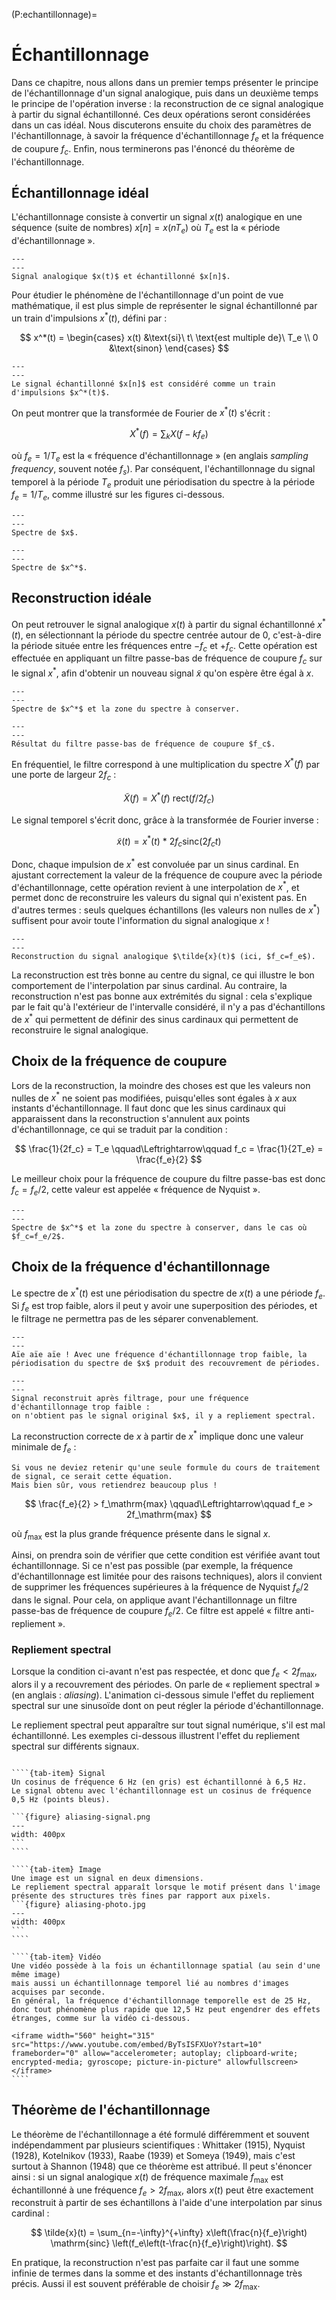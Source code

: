 (P:echantillonnage)=
# Échantillonnage

Dans ce chapitre, nous allons dans un premier temps présenter le principe de l'échantillonnage d'un signal analogique,
puis dans un deuxième temps le principe de l'opération inverse : la reconstruction de ce signal analogique à partir du signal échantillonné.
Ces deux opérations seront considérées dans un cas idéal.
Nous discuterons ensuite du choix des paramètres de l'échantillonnage,
à savoir la fréquence d'échantillonnage $f_e$ et la fréquence de coupure $f_c$.
Enfin, nous terminerons pas l'énoncé du théorème de l'échantillonnage.

## Échantillonnage idéal

L'échantillonnage consiste à convertir un signal $x(t)$ analogique
en une séquence (suite de nombres) $x[n] = x(nT_e)$
où $T_e$ est la « période d'échantillonnage ».

```{figure} echantillonnage-temporel-1.svg
---
---
Signal analogique $x(t)$ et échantillonné $x[n]$.
```

Pour étudier le phénomène de l'échantillonnage d'un point de vue mathématique,
il est plus simple de représenter le signal échantillonné par un train d'impulsions $x^*(t)$, défini par :

$$
x^*(t) =
\begin{cases}
x(t) &\text{si}\ t\ \text{est multiple de}\ T_e \\
0    &\text{sinon}
\end{cases}
$$


```{figure} echantillonnage-temporel-2.svg
---
---
Le signal échantillonné $x[n]$ est considéré comme un train d'impulsions $x^*(t)$.
```

On peut montrer que la transformée de Fourier de $x^*(t)$ s'écrit :

$$
X^*(f) = \sum_k X(f-kf_e)
$$

où $f_e=1/T_e$ est la « fréquence d'échantillonnage » (en anglais _sampling frequency_, souvent notée $f_s$).
Par conséquent, l'échantillonnage du signal temporel à la période $T_e$ produit une périodisation du spectre à la période $f_e=1/T_e$,
comme illustré sur les figures ci-dessous.

```{figure} echantillonnage-frequentiel-1.svg
---
---
Spectre de $x$.
```

```{figure} echantillonnage-frequentiel-2.svg
---
---
Spectre de $x^*$.
```

## Reconstruction idéale

On peut retrouver le signal analogique $x(t)$ à partir du signal échantillonné $x^*(t)$,
en sélectionnant la période du spectre centrée autour de $0$,
c'est-à-dire la période située entre les fréquences entre $-f_c$ et $+f_c$.
Cette opération est effectuée en appliquant un filtre passe-bas de fréquence de coupure $f_c$ sur le signal $x^*$,
afin d'obtenir un nouveau signal $\tilde{x}$ qu'on espère être égal à $x$.

```{figure} echantillonnage-frequentiel-3.svg
---
---
Spectre de $x^*$ et la zone du spectre à conserver.
```

```{figure} echantillonnage-frequentiel-4.svg
---
---
Résultat du filtre passe-bas de fréquence de coupure $f_c$.
```

En fréquentiel, le filtre correspond à une multiplication du spectre $X^*(f)$ par une porte de largeur $2f_c$ :

$$
\tilde{X}(f) = X^*(f) \ \mathrm{rect}(f/2f_c)
$$

Le signal temporel s'écrit donc, grâce à la transformée de Fourier inverse :

$$
\tilde{x}(t) = x^*(t) \ * \ 2 f_c \mathrm{sinc}(2f_ct)
$$

Donc, chaque impulsion de $x^*$ est convoluée par un sinus cardinal.
En ajustant correctement la valeur de la fréquence de coupure avec la période d'échantillonnage,
cette opération revient à une interpolation de $x^*$,
et permet donc de reconstruire les valeurs du signal qui n'existent pas.
En d'autres termes : seuls quelques échantillons (les valeurs non nulles de $x^*$)
suffisent pour avoir toute l'information du signal analogique $x$ !

<!-- interpsinc.m peut être présenté ici. Je peux présenter les versions Matlab, Python, animation depuis Python, GIF animé...
Je peux aussi faire une interface qui permettent de jouer sur les valeurs de fe et fc
=> ça permet de discuter du choix de ces paramètres et de leur influcene -->

```{figure} echantillonnage-temporel-3.svg
---
---
Reconstruction du signal analogique $\tilde{x}(t)$ (ici, $f_c=f_e$).
```

La reconstruction est très bonne au centre du signal, ce qui illustre le bon comportement de l'interpolation par sinus cardinal.
Au contraire, la reconstruction n'est pas bonne aux extrémités du signal :
cela s'explique par le fait qu'à l'extérieur de l'intervalle considéré,
il n'y a pas d'échantillons de $x^*$ qui permettent de définir des sinus cardinaux qui permettent de reconstruire le signal analogique.


## Choix de la fréquence de coupure

Lors de la reconstruction, la moindre des choses est que les valeurs non nulles de $x^*$ ne soient pas modifiées,
puisqu'elles sont égales à $x$ aux instants d'échantillonnage.
Il faut donc que les sinus cardinaux qui apparaissent dans la reconstruction s'annulent aux points d'échantillonnage,
ce qui se traduit par la condition :

$$
\frac{1}{2f_c} = T_e
\qquad\Leftrightarrow\qquad
f_c = \frac{1}{2T_e} = \frac{f_e}{2}
$$

Le meilleur choix pour la fréquence de coupure du filtre passe-bas est donc $f_c=f_e/2$,
cette valeur est appelée « fréquence de Nyquist ».

```{figure} echantillonnage-frequentiel-5.svg
---
---
Spectre de $x^*$ et la zone du spectre à conserver, dans le cas où $f_c=f_e/2$.
```

## Choix de la fréquence d'échantillonnage

Le spectre de $x^*(t)$ est une périodisation du spectre de $x(t)$ a une période $f_e$.
Si $f_e$ est trop faible, alors il peut y avoir une superposition des périodes,
et le filtrage ne permettra pas de les séparer convenablement.

```{figure} echantillonnage-frequentiel-6.svg
---
---
Aïe aïe aïe ! Avec une fréquence d'échantillonnage trop faible, la périodisation du spectre de $x$ produit des recouvrement de périodes.
```

```{figure} echantillonnage-frequentiel-7.svg
---
---
Signal reconstruit après filtrage, pour une fréquence d'échantillonnage trop faible :
on n'obtient pas le signal original $x$, il y a repliement spectral.
```

La reconstruction correcte de $x$ à partir de $x^*$ implique donc une valeur minimale de $f_e$ :

```{margin}
Si vous ne deviez retenir qu'une seule formule du cours de traitement de signal, ce serait cette équation.
Mais bien sûr, vous retiendrez beaucoup plus !
```

$$
\frac{f_e}{2} > f_\mathrm{max}
\qquad\Leftrightarrow\qquad
f_e > 2f_\mathrm{max}
$$

où $f_\mathrm{max}$ est la plus grande fréquence présente dans le signal $x$.

Ainsi, on prendra soin de vérifier que cette condition est vérifiée avant tout échantillonnage.
Si ce n'est pas possible (par exemple, la fréquence d'échantillonnage est limitée pour des raisons techniques),
alors il convient de supprimer les fréquences supérieures à la fréquence de Nyquist $f_e/2$ dans le signal.
Pour cela, on applique avant l'échantillonnage un filtre passe-bas de fréquence de coupure $f_e/2$.
Ce filtre est appelé « filtre anti-repliement ».


### Repliement spectral

Lorsque la condition ci-avant n'est pas respectée, et donc que $f_e < 2f_\mathrm{max}$, alors il y a recouvrement des périodes.
On parle de « repliement spectral » (en anglais : _aliasing_).
L'animation ci-dessous simule l'effet du repliement spectral sur une sinusoïde dont on peut régler la période d'échantillonnage.

<div id="aliasing" class="spetsi mathjax_process"></div>
<script src="https://vincmazet.github.io/spetsi/js/spetsi.js" type="text/javascript"></script>
<script src="https://vincmazet.github.io/spetsi/js/aliasing.js" type="text/javascript"></script>


Le repliement spectral peut apparaître sur tout signal numérique, s'il est mal échantillonné.
Les exemples ci-dessous illustrent l'effet du repliement spectral sur différents signaux.

`````{tab-set}

````{tab-item} Signal
Un cosinus de fréquence 6 Hz (en gris) est échantillonné à 6,5 Hz.
Le signal obtenu avec l'échantillonnage est un cosinus de fréquence 0,5 Hz (points bleus).

```{figure} aliasing-signal.png
---
width: 400px
```
````

````{tab-item} Image
Une image est un signal en deux dimensions.
Le repliement spectral apparaît lorsque le motif présent dans l'image présente des structures très fines par rapport aux pixels.
```{figure} aliasing-photo.jpg
---
width: 400px
```
````

````{tab-item} Vidéo
Une vidéo possède à la fois un échantillonnage spatial (au sein d'une même image)
mais aussi un échantillonnage temporel lié au nombres d'images acquises par seconde.
En général, la fréquence d'échantillonnage temporelle est de 25 Hz,
donc tout phénomène plus rapide que 12,5 Hz peut engendrer des effets étranges, comme sur la vidéo ci-dessous.

<iframe width="560" height="315" src="https://www.youtube.com/embed/ByTsISFXUoY?start=10" frameborder="0" allow="accelerometer; autoplay; clipboard-write; encrypted-media; gyroscope; picture-in-picture" allowfullscreen></iframe>
````

`````

<!-- Rajouter un panneau avec un exemple sonore de chirp sous échantillonné (cf audio_aliasing.m -->

## Théorème de l'échantillonnage

<!-- Vetterli p. 498 -->
Le théorème de l'échantillonnage a été formulé différemment et souvent indépendamment par plusieurs scientifiques :
Whittaker (1915), Nyquist (1928), Kotelnikov (1933), Raabe (1939) et Someya (1949),
mais c'est surtout à Shannon (1948) que ce théorème est attribué.
Il peut s'énoncer ainsi :
si un signal analogique $x(t)$ de fréquence maximale $f_\mathrm{max}$ est échantillonné à une fréquence $f_e > 2f_\mathrm{max}$,
alors $x(t)$ peut être exactement reconstruit à partir de ses échantillons à l'aide d'une interpolation par sinus cardinal :

$$
\tilde{x}(t) = \sum_{n=-\infty}^{+\infty} x\left(\frac{n}{f_e}\right) \mathrm{sinc} \left(f_e\left(t-\frac{n}{f_e}\right)\right).
$$

En pratique, la reconstruction n'est pas parfaite car il faut une somme infinie de termes dans la somme
et des instants d'échantillonnage très précis.
Aussi il est souvent préférable de choisir $f_e \gg 2 f_\mathrm{max}$.
